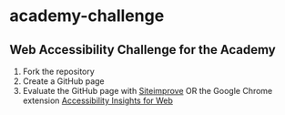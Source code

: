 # academy-challenge

## Web Accessibility Challenge for the Academy

1. Fork the repository
2. Create a GitHub page
3. Evaluate the GitHub page with [Siteimprove](https://www.siteimprove.com/integrations/browser-extensions/) OR the Google Chrome extension [Accessibility Insights for Web](https://chrome.google.com/webstore/detail/accessibility-insights-fo/pbjjkligggfmakdaogkfomddhfmpjeni?hl=en)
